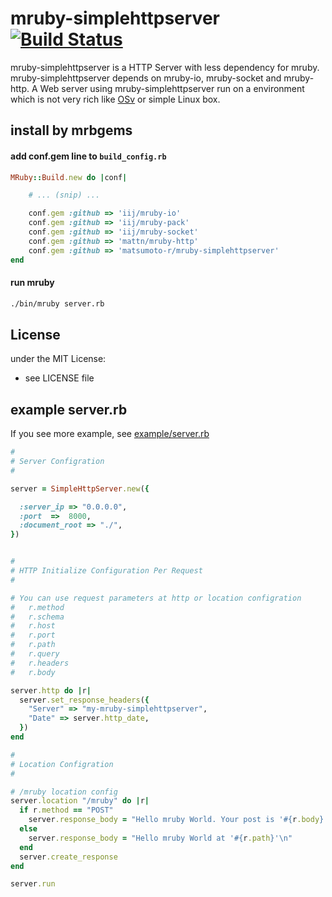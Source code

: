 # mruby-simplehttpserver   [![Build Status](https://travis-ci.org/matsumoto-r/mruby-simplehttpserver.svg?branch=master)](https://travis-ci.org/matsumoto-r/mruby-simplehttpserver)

mruby-simplehttpserver is a HTTP Server with less dependency for mruby. mruby-simplehttpserver depends on mruby-io, mruby-socket and mruby-http. A Web server using mruby-simplehttpserver run on a environment which is not very rich like [OSv](http://osv.io/) or simple Linux box.

## install by mrbgems 
#### add conf.gem line to `build_config.rb` 
```ruby
MRuby::Build.new do |conf|

    # ... (snip) ...

    conf.gem :github => 'iij/mruby-io'
    conf.gem :github => 'iij/mruby-pack'
    conf.gem :github => 'iij/mruby-socket'
    conf.gem :github => 'mattn/mruby-http'
    conf.gem :github => 'matsumoto-r/mruby-simplehttpserver'
end
```
#### run mruby
```bash
./bin/mruby server.rb
```
## License
under the MIT License:
- see LICENSE file

## example server.rb
If you see more example, see [example/server.rb](https://github.com/matsumoto-r/mruby-simplehttpserver/blob/master/example/server.rb)
```ruby
# 
# Server Configration
# 

server = SimpleHttpServer.new({

  :server_ip => "0.0.0.0",
  :port  =>  8000,
  :document_root => "./",
})


#
# HTTP Initialize Configuration Per Request
#

# You can use request parameters at http or location configration
#   r.method
#   r.schema
#   r.host
#   r.port
#   r.path
#   r.query
#   r.headers
#   r.body

server.http do |r|
  server.set_response_headers({
    "Server" => "my-mruby-simplehttpserver",
    "Date" => server.http_date,
  })
end

# 
# Location Configration
# 

# /mruby location config
server.location "/mruby" do |r|
  if r.method == "POST"
    server.response_body = "Hello mruby World. Your post is '#{r.body}'\n"
  else
    server.response_body = "Hello mruby World at '#{r.path}'\n"
  end
  server.create_response
end

server.run
```
